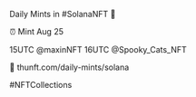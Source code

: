Daily Mints in #SolanaNFT 🚀

⏰ Mint Aug 25

15UTC @maxinNFT
16UTC @Spooky_Cats_NFT

🔗 thunft.com/daily-mints/solana

#NFTCollections